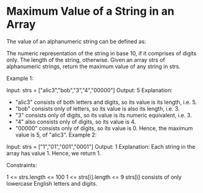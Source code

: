 # Maximum Value of a String in an Array

The value of an alphanumeric string can be defined as:

The numeric representation of the string in base 10, if it comprises of digits only.
The length of the string, otherwise.
Given an array strs of alphanumeric strings, return the maximum value of any string in strs.

 

Example 1:

Input: strs = ["alic3","bob","3","4","00000"]
Output: 5
Explanation: 
- "alic3" consists of both letters and digits, so its value is its length, i.e. 5.
- "bob" consists only of letters, so its value is also its length, i.e. 3.
- "3" consists only of digits, so its value is its numeric equivalent, i.e. 3.
- "4" also consists only of digits, so its value is 4.
- "00000" consists only of digits, so its value is 0.
Hence, the maximum value is 5, of "alic3".
Example 2:

Input: strs = ["1","01","001","0001"]
Output: 1
Explanation: 
Each string in the array has value 1. Hence, we return 1.
 

Constraints:

1 <= strs.length <= 100
1 <= strs[i].length <= 9
strs[i] consists of only lowercase English letters and digits.